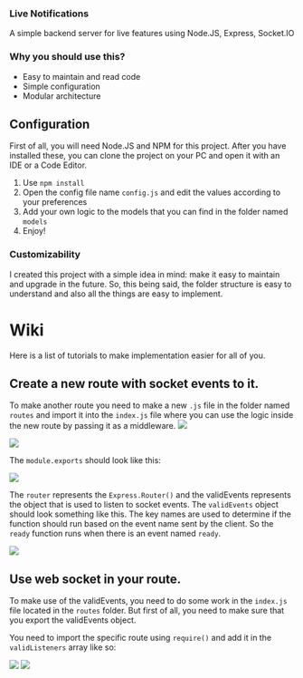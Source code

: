 ### Live Notifications

A simple backend server for live features using Node.JS, Express, Socket.IO

### Why you should use this?
- Easy to maintain and read code
- Simple configuration
- Modular architecture

## Configuration
First of all, you will need Node.JS and NPM for this project. After you have installed these, you can clone the project on your PC and open it with an IDE or a Code Editor.

1. Use `npm install`
2. Open the config file name `config.js` and edit the values according to your preferences
3. Add your own logic to the models that you can find in the folder named `models`
4. Enjoy!

### Customizability
I created this project with a simple idea in mind: make it easy to maintain and upgrade in the future. So, this being said, the folder structure is easy to understand and also all the things are easy to implement.

# Wiki
Here is a list of tutorials to make implementation easier for all of you.

## Create a new route with socket events to it.
To make another route you need to make a new `.js` file in the folder named `routes` and import it into the `index.js` file where you can use the logic inside the new route by passing it as a middleware.
![](https://i.imgur.com/SKbXGJb.png)

![](https://i.imgur.com/wRjlZ4w.jpg)

The `module.exports` should look like this:

![](https://i.imgur.com/EMYFZIE.jpg)

The `router` represents the `Express.Router()` and the validEvents represents the object that is used to listen to socket events. The `validEvents` object should look something like this. The key names are used to determine if the function should run based on the event name sent by the client. So the `ready` function runs when there is an event named `ready`. 

![](https://i.imgur.com/AqWNVJI.jpg)

## Use web socket in your route.
To make use of the validEvents, you need to do some work in the `index.js` file located in the `routes` folder. But first of all, you need to make sure that you export the validEvents object.

You need to import the specific route using `require()` and add it in the `validListeners` array like so:

![](https://i.imgur.com/5oDKTOh.jpg)
![](https://i.imgur.com/hMO4WAs.jpg)